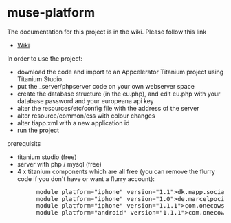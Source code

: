 muse-platform
=============

The documentation for this project is in the wiki.  Please follow this link

* [Wiki](https://github.com/europeana/openculture/wiki/ )

In order to use the project:

* download the code and import to an Appcelerator Titanium project using Titanium Studio.
* put the _server/phpserver code on your own webserver space
* create the database structure (in the eu.php), and edit eu.php with your database password and your europeana api key
* alter the resources/etc/config file with the address of the server
* alter resource/common/css with colour changes
* alter tiapp.xml with a new application id
* run the project

prerequisits

* titanium studio (free)
* server with php / mysql (free)
* 4 x titanium components which are all free (you can remove the flurry code if you don't have or want a flurry account):
<pre>
        module platform="iphone" version="1.1">dk.napp.social
        module platform="iphone" version="1.0">de.marcelpociot.twitter
        module platform="iphone" version="1.1.1">com.onecowstanding.flurry
        module platform="android" version="1.1.1">com.onecowstanding.flurry
</pre>
